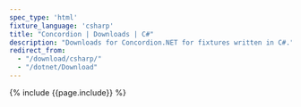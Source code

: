 ```yaml
---
spec_type: 'html'
fixture_language: 'csharp'
title: "Concordion | Downloads | C#"
description: "Downloads for Concordion.NET for fixtures written in C#."
redirect_from: 
  - "/download/csharp/"
  - "/dotnet/Download"
---
```


{% include {{page.include}} %}
